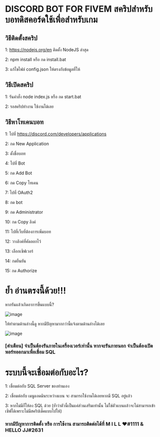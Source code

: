# DISCORD BOT FOR FIVEM สคริปสำหรับ บอทดิสคอร์ดใช้เพื่อสำหรับเกม



## วิธีติดตั้งสคริป

1: https://nodejs.org/en ติดตั้ง NodeJS ล่าสุด

2: npm install หรือ กด install.bat

3: แก้ไขไฟล์ config.json ให้ตรงกับข้อมูลที่ให้


## วิธีเปิดสคริป

1: รันคำสั่ง node index.js หรือ กด start.bat

2: รอสคริปทำงาน ใช้งานได้เลย


## วิธีหาโทเคนบอท

1: ไปที่ https://discord.com/developers/applications

2: กด New Application

3: ตั้งชื่อบอท

4: ไปที่ Bot

5: กด Add Bot

6: กด Copy โทเคน

7: ไปที่ OAuth2

8: กด bot

9: กด Administrator

10: กด Copy ลิงค์

11: ไปที่เว็บที่ต้องการเพิ่มบอท

12: วางลิงค์ที่คัดลอกไว้

13: เลือกเซิฟเวอร์

14: กดยืนยัน

15: กด Authorize

# ย้ำ อ่านตรงนี้ด้วย!!!

หากรันแล้วเกิดอาการขึ้นแบบนี้?

![image](https://user-images.githubusercontent.com/69198341/236704125-92755c36-6e40-4a4e-b70a-c0ecb5886407.png)

ให้ทำตามด้านล่างนี้ดู หากมีปัญหามากกว่านี้แจ้งตามด้านล่างได้เลย

![image](https://user-images.githubusercontent.com/69198341/236704103-89294e10-34d2-45ca-8b63-77567e6fcbf5.png)

### [คำเตือน] จำเป็นต้องรันภายในเครื่องเวอร์เท่านั้น หากจะรันภายนอก จำเป็นต้องเปิดพอร์ทออกมาเพื่อเชื่อม SQL


# ระบบนี้จะเชื่อมต่อกับอะไร?

1: เชื่อมต่อกับ SQL Server ของท่านเอง

2: เชื่อมต่อกับ เมนูแอดมินระหว่างแบน จะ สามารถใช้งานได้เลยหากมี SQL อยู่แล้ว

3: หากไม่มีก็ให้ลง SQL ด้วย (ย้ำว่าตัวนี้เป็นแค่ส่วนเสริมเท่านั้น ไม่ใช่ตัวแบนแล้วจะไม่สามารถเข้าเซิฟได้เพราะไม่มีสคริปเช็คแบบไปให้)


### หากมีปัญหาการติดตั้ง หรือ การใช้งาน สามารถติดต่อได้ที่ M I L L ♥#1111 & HELLO JJ#2631

